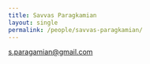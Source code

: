 ```yaml
---
title: Savvas Paragkamian
layout: single
permalink: /people/savvas-paragkamian/
---
```


<s.paragamian@gmail.com>